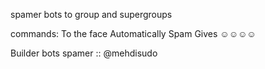 spamer bots to group and supergroups






commands:
To the face  Automatically Spam Gives
☺☺☺☺



Builder bots spamer ::
@mehdisudo
